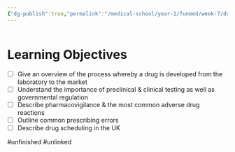 ```yaml
---
{"dg-publish":true,"permalink":"/medical-school/year-1/funmed/week-7/drug-discovery/","tags":["funmed"]}
---
```


```table-of-contents
```
# Learning Objectives
- [ ] Give an overview of the process whereby a drug is developed from the laboratory to the market
- [ ] Understand the importance of preclinical & clinical testing as well as governmental regulation
- [ ] Describe pharmacovigilance & the most common adverse drug reactions
- [ ] Outline common prescribing errors
- [ ] Describe drug scheduling in the UK

#unfinished #unlinked 